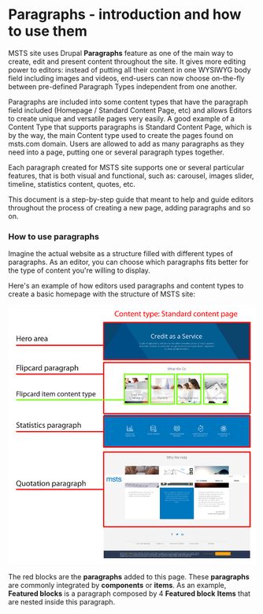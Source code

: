 # Paragraphs - introduction and how to use them

MSTS site uses Drupal **Paragraphs** feature as one of the main way to create, edit and present content throughout the site. It gives more editing power to editors: instead of putting all their content in one WYSIWYG body field including images and videos, end-users can now choose on-the-fly between pre-defined Paragraph Types independent from one another.

Paragraphs are included into some content types that have the paragraph field included \(Homepage / Standard Content Page, etc\) and allows Editors to create unique and versatile pages very easily. A good example of a Content Type that supports paragraphs is Standard Content Page, which is by the way, the main Content type used to create the pages found on msts.com domain.  Users are allowed to add as many paragraphs as they need into a page, putting one or several paragraph types together.

Each paragraph created for MSTS site supports one or several particular features, that is both visual and functional, such as: carousel, images slider, timeline, statistics content, quotes, etc.

This document is a step-by-step guide that meant to help and guide editors throughout the process of creating a new page, adding paragraphs and so on.

### How to use paragraphs <a id="how-to-use-paragraphs"></a>

Imagine the actual website as a structure filled with different types of paragraphs. As an editor, you can choose which paragraphs fits better for the type of content you're willing to display.

Here's an example of how editors used paragraphs and content types to create a basic homepage with the structure of MSTS site:

![](.gitbook/assets/scp_hompage-01.png)

The red blocks are the **paragraphs** added to this page. These **paragraphs** are commonly integrated by **components** or **items**. As an example, **Featured blocks** is a paragraph composed by 4 **Featured block** **Items** that are nested inside this paragraph.



